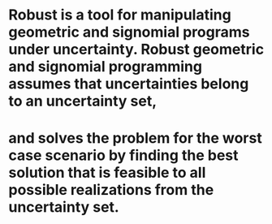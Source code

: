 # Robust is a tool for manipulating geometric and signomial programs under uncertainty. Robust geometric and signomial programming assumes that uncertainties belong to an uncertainty set,
# and solves the problem for the worst case scenario by finding the best solution that is feasible to all possible realizations from the uncertainty set.
